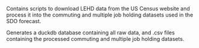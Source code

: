 Contains scripts to download LEHD data from the US Census website and process it into the commuting and multiple job holding datasets used in the SDO forecast.

Generates a duckdb database containing all raw data, and .csv files containing the processed commuting and multiple job holding datasets.